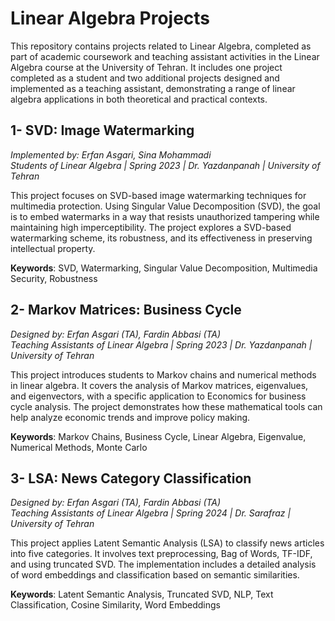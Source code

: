 # Linear Algebra Projects

This repository contains projects related to Linear Algebra, completed as part of academic coursework and teaching assistant activities in the Linear Algebra course at the University of Tehran. It includes one project completed as a student and two additional projects designed and implemented as a teaching assistant, demonstrating a range of linear algebra applications in both theoretical and practical contexts.


## 1- SVD: Image Watermarking
   _Implemented by: Erfan Asgari, Sina Mohammadi_  
   _Students of Linear Algebra | Spring 2023 | Dr. Yazdanpanah | University of Tehran_

   This project focuses on SVD-based image watermarking techniques for multimedia protection. Using Singular Value Decomposition (SVD), the goal is to embed watermarks in a way that resists unauthorized tampering while maintaining high imperceptibility. The project explores a SVD-based watermarking scheme, its robustness, and its effectiveness in preserving intellectual property.

   **Keywords**: SVD, Watermarking, Singular Value Decomposition, Multimedia Security, Robustness
   

## 2- Markov Matrices: Business Cycle
   _Designed by: Erfan Asgari (TA), Fardin Abbasi (TA)_  
   _Teaching Assistants of Linear Algebra | Spring 2023 | Dr. Yazdanpanah | University of Tehran_

   This project introduces students to Markov chains and numerical methods in linear algebra. It covers the analysis of Markov matrices, eigenvalues, and eigenvectors, with a specific application to Economics for business cycle analysis. The project demonstrates how these mathematical tools can help analyze economic trends and improve policy making.

   **Keywords**: Markov Chains, Business Cycle, Linear Algebra, Eigenvalue, Numerical Methods, Monte Carlo

## 3- LSA: News Category Classification
   _Designed by: Erfan Asgari (TA), Fardin Abbasi (TA)_  
   _Teaching Assistants of Linear Algebra | Spring 2024 | Dr. Sarafraz | University of Tehran_

   This project applies Latent Semantic Analysis (LSA) to classify news articles into five categories. It involves text preprocessing, Bag of Words, TF-IDF, and using truncated SVD. The implementation includes a detailed analysis of word embeddings and classification based on semantic similarities.

   **Keywords**: Latent Semantic Analysis, Truncated SVD, NLP, Text Classification, Cosine Similarity, Word Embeddings

